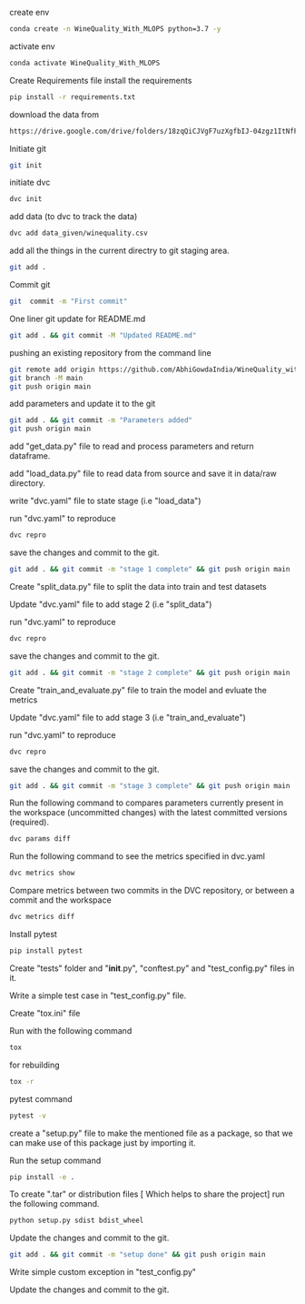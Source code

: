 create env

```bash
conda create -n WineQuality_With_MLOPS python=3.7 -y
```

activate env 

```bash
conda activate WineQuality_With_MLOPS
```

Create Requirements file
install the requirements 

```bash
pip install -r requirements.txt
```

download the data from

```bash
https://drive.google.com/drive/folders/18zqQiCJVgF7uzXgfbIJ-04zgz1ItNfF5
```

Initiate git

```bash
git init
```

initiate dvc

```bash
dvc init
```

add data (to dvc to track the data)

```bash
dvc add data_given/winequality.csv
```

add all the things in the current directry to git staging area.

```bash
git add .
```

Commit git

```bash
git  commit -m "First commit"
```

One liner git update for README.md
```bash
git add . && git commit -M "Updated README.md"
```

pushing an existing repository from the command line

```bash
git remote add origin https://github.com/AbhiGowdaIndia/WineQuality_with_MLOPS.git
git branch -M main
git push origin main
```

add parameters and update it to the git
```bash
git add . && git commit -m "Parameters added"
git push origin main
```

add "get_data.py" file to read and process parameters and return dataframe.

add "load_data.py" file to read data from source and save it in data/raw directory.

write "dvc.yaml" file to state stage (i.e "load_data")

run "dvc.yaml" to reproduce

```bash
dvc repro
```
save the changes and commit to the git.

```bash
git add . && git commit -m "stage 1 complete" && git push origin main
```

Create "split_data.py" file to split the data into train and test datasets

Update "dvc.yaml" file to add stage 2 (i.e "split_data")

run "dvc.yaml" to reproduce

```bash
dvc repro
```

save the changes and commit to the git.

```bash
git add . && git commit -m "stage 2 complete" && git push origin main
```

Create "train_and_evaluate.py" file to train the model and evluate the metrics

Update "dvc.yaml" file to add stage 3 (i.e "train_and_evaluate")

run "dvc.yaml" to reproduce

```bash
dvc repro
```

save the changes and commit to the git.

```bash
git add . && git commit -m "stage 3 complete" && git push origin main
```

Run the following command to compares parameters currently present in the workspace (uncommitted changes) with the latest committed versions (required).

```bash
dvc params diff
```

Run the following command to see the metrics specified in dvc.yaml

````bash
dvc metrics show
````

Compare metrics between two commits in the DVC repository, or between a commit and the workspace

```bash
dvc metrics diff
```
Install pytest
```bash
pip install pytest
```

Create "tests" folder and "__init__.py", "conftest.py" and "test_config.py" files in it.

Write a simple test case in "test_config.py" file.

Create "tox.ini" file

Run with the following command

```bash
tox
```

for rebuilding
```bash
tox -r
```

pytest command
```bash
pytest -v
```

create a "setup.py" file to make the mentioned file as a package, so that we can make use of this package just by importing it.

Run the setup command

```bash
pip install -e .
```

To create ".tar" or distribution files [ Which helps to share the project] run the following command.

```bash
python setup.py sdist bdist_wheel
```

Update the changes and commit to the git.

```bash
git add . && git commit -m "setup done" && git push origin main
```
Write simple custom exception in "test_config.py" 

Update the changes and commit to the git.




